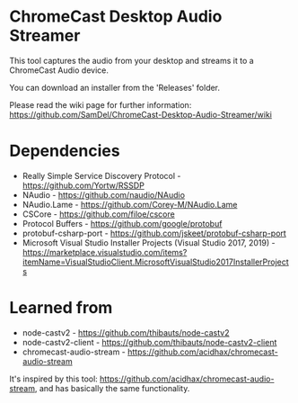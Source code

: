 # ChromeCast Desktop Audio Streamer

This tool captures the audio from your desktop and streams it to a ChromeCast Audio device.

You can download an installer from the 'Releases' folder.

Please read the wiki page for further information: 
https://github.com/SamDel/ChromeCast-Desktop-Audio-Streamer/wiki


# Dependencies

- Really Simple Service Discovery Protocol - https://github.com/Yortw/RSSDP
- NAudio - https://github.com/naudio/NAudio
- NAudio.Lame - https://github.com/Corey-M/NAudio.Lame
- CSCore - https://github.com/filoe/cscore
- Protocol Buffers - https://github.com/google/protobuf
- protobuf-csharp-port - https://github.com/jskeet/protobuf-csharp-port
- Microsoft Visual Studio Installer Projects (Visual Studio 2017, 2019) - https://marketplace.visualstudio.com/items?itemName=VisualStudioClient.MicrosoftVisualStudio2017InstallerProjects

# Learned from

- node-castv2 - https://github.com/thibauts/node-castv2
- node-castv2-client - https://github.com/thibauts/node-castv2-client
- chromecast-audio-stream - https://github.com/acidhax/chromecast-audio-stream

It's inspired by this tool: https://github.com/acidhax/chromecast-audio-stream, and has basically the same functionality.
